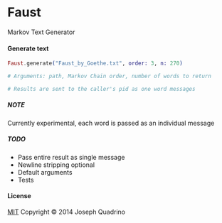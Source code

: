 Faust
======


Markov Text Generator


#### Generate text
```elixir
Faust.generate("Faust_by_Goethe.txt", order: 3, n: 270)

# Arguments: path, Markov Chain order, number of words to return 

# Results are sent to the caller's pid as one word messages

```

##### NOTE
Currently experimental, each word is passed as an individual message

##### TODO
- Pass entire result as single message
- Newline stripping optional
- Default arguments 
- Tests

#### License
[MIT](http://opensource.org/licenses/MIT "MIT License") Copyright &copy; 2014 Joseph Quadrino
